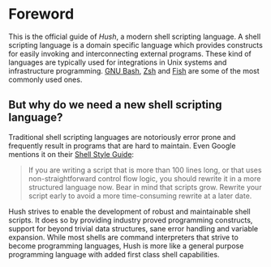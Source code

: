 # Foreword

This is the official guide of *Hush*, a modern shell scripting language. A shell scripting language is a domain specific language which provides constructs for easily invoking and interconnecting external programs. These kind of languages are typically used for integrations in Unix systems and infrastructure programming. [GNU Bash](https://www.gnu.org/software/bash/), [Zsh](https://www.zsh.org/) and [Fish](https://fishshell.com/) are some of the most commonly used ones.

## But why do we need a new shell scripting language?

Traditional shell scripting languages are notoriously error prone and frequently result in programs that are hard to maintain. Even Google mentions it on their [Shell Style Guide](https://google.github.io/styleguide/shellguide.html#when-to-use-shell):

> If you are writing a script that is more than 100 lines long, or that uses non-straightforward control flow logic, you should rewrite it in a more structured language now. Bear in mind that scripts grow. Rewrite your script early to avoid a more time-consuming rewrite at a later date.

Hush strives to enable the development of robust and maintainable shell scripts. It does so by providing industry proved programming constructs, support for beyond trivial data structures, sane error handling and variable expansion. While most shells are command interpreters that strive to become programming languages, Hush is more like a general purpose programming language with added first class shell capabilities.
